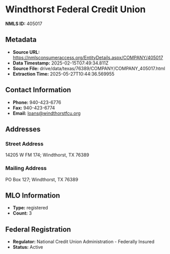 # Windthorst Federal Credit Union

**NMLS ID:** 405017

## Metadata
- **Source URL:** https://nmlsconsumeraccess.org/EntityDetails.aspx/COMPANY/405017
- **Data Timestamp:** 2025-02-15T07:49:34.811Z
- **Source File:** drive/data/texas/76389/COMPANY/COMPANY_405017.html
- **Extraction Time:** 2025-05-27T10:44:36.569955

## Contact Information
- **Phone:** 940-423-6776
- **Fax:** 940-423-6774
- **Email:** loans@windthorstfcu.org

## Addresses
### Street Address
14205 W FM 174; Windthorst, TX 76389

### Mailing Address
PO Box 127; Windthorst, TX 76389

## MLO Information
- **Type:** registered
- **Count:** 3

## Federal Registration
- **Regulator:** National Credit Union Administration - Federally Insured
- **Status:** Active
